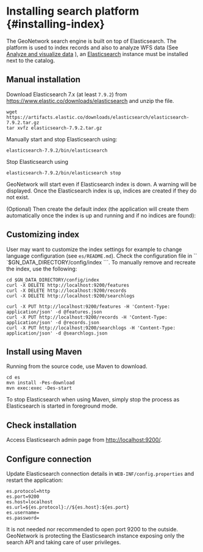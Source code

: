# Installing search platform {#installing-index}

The GeoNetwork search engine is built on top of Elasticsearch. The platform is used to index records and also to analyze WFS data (See [Analyze and visualize data](../user-guide/analyzing/data.md) ), an [Elasticsearch](https://www.elastic.co/products/elasticsearch) instance must be installed next to the catalog.

## Manual installation

Download Elasticsearch 7.x (at least `7.9.2`) from <https://www.elastic.co/downloads/elasticsearch> and unzip the file.

``` shell
wget https://artifacts.elastic.co/downloads/elasticsearch/elasticsearch-7.9.2.tar.gz
tar xvfz elasticsearch-7.9.2.tar.gz
```

Manually start and stop Elasticsearch using:

``` shell
elasticsearch-7.9.2/bin/elasticsearch
```

Stop Elasticsearch using

``` shell
elasticsearch-7.9.2/bin/elasticsearch stop
```

GeoNetwork will start even if Elasticsearch index is down. A warning will be displayed. Once the Elasticsearch index is up, indices are created if they do not exist.

(Optional) Then create the default index (the application will create them automatically once the index is up and running and if no indices are found):

## Customizing index

User may want to customize the index settings for example to change language configuration (see `es/README.md`). Check the configuration file in `` `$GN_DATA_DIRECTORY/config/index ```. To manually remove and recreate the index, use the following:

``` shell
cd $GN_DATA_DIRECTORY/config/index
curl -X DELETE http://localhost:9200/features
curl -X DELETE http://localhost:9200/records
curl -X DELETE http://localhost:9200/searchlogs

curl -X PUT http://localhost:9200/features -H 'Content-Type: application/json' -d @features.json
curl -X PUT http://localhost:9200/records -H 'Content-Type: application/json' -d @records.json
curl -X PUT http://localhost:9200/searchlogs -H 'Content-Type: application/json' -d @searchlogs.json
```

## Install using Maven

Running from the source code, use Maven to download.

``` shell
cd es
mvn install -Pes-download
mvn exec:exec -Des-start
```

To stop Elasticsearch when using Maven, simply stop the process as Elasticsearch is started in foreground mode.

## Check installation

Access Elasticsearch admin page from <http://localhost:9200/>.

## Configure connection

Update Elasticsearch connection details in ```WEB-INF/config.properties``` and restart the application:

``` shell
es.protocol=http
es.port=9200
es.host=localhost
es.url=${es.protocol}://${es.host}:${es.port}
es.username=
es.password=
```

It is not needed nor recommended to open port 9200 to the outside. GeoNetwork is protecting the Elasticsearch instance exposing only the search API and taking care of user privileges.
